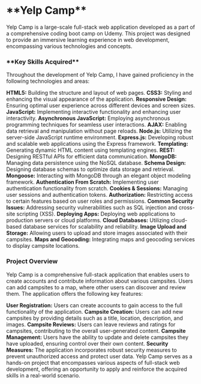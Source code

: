 <h1> **Yelp Camp** </h1>
Yelp Camp is a large-scale full-stack web application developed as a part of a comprehensive coding boot camp on Udemy. This project was designed to provide an immersive learning experience in web development, encompassing various technologies and concepts.

<h3> **Key Skills Acquired** </h3>
Throughout the development of Yelp Camp, I have gained proficiency in the following technologies and areas:

**HTML5:** Building the structure and layout of web pages.
**CSS3:** Styling and enhancing the visual appearance of the application.
**Responsive Design:** Ensuring optimal user experience across different devices and screen sizes.
**JavaScript:** Implementing interactive functionality and enhancing user interactivity.
**Asynchronous JavaScript:** Employing asynchronous programming techniques for seamless user interactions.
**AJAX:** Enabling data retrieval and manipulation without page reloads.
**Node.js:** Utilizing the server-side JavaScript runtime environment.
**Express.js:** Developing robust and scalable web applications using the Express framework.
**Templating:** Generating dynamic HTML content using templating engines.
**REST:** Designing RESTful APIs for efficient data communication.
**MongoDB:** Managing data persistence using the NoSQL database.
**Schema Design:** Designing database schemas to optimize data storage and retrieval.
**Mongoose:** Interacting with MongoDB through an elegant object modeling framework.
**Authentication From Scratch:** Implementing user authentication functionality from scratch.
**Cookies & Sessions:** Managing user sessions and authentication tokens.
**Authorization:** Restricting access to certain features based on user roles and permissions.
**Common Security Issues:** Addressing security vulnerabilities such as SQL injection and cross-site scripting (XSS).
**Deploying Apps:** Deploying web applications to production servers or cloud platforms.
**Cloud Databases:** Utilizing cloud-based database services for scalability and reliability.
**Image Upload and Storage:** Allowing users to upload and store images associated with their campsites.
**Maps and Geocoding:** Integrating maps and geocoding services to display campsite locations.

<h3> Project Overview </h3>
Yelp Camp is a comprehensive full-stack application that enables users to create accounts and contribute information about various campsites. Users can add campsites to a map, where other users can discover and review them. The application offers the following key features:

**User Registration:** Users can create accounts to gain access to the full functionality of the application.
**Campsite Creation:** Users can add new campsites by providing details such as a title, location, description, and images.
**Campsite Reviews:** Users can leave reviews and ratings for campsites, contributing to the overall user-generated content.
**Campsite Management:** Users have the ability to update and delete campsites they have uploaded, ensuring control over their own content.
**Security Measures:** The application incorporates robust security measures to prevent unauthorized access and protect user data.
Yelp Camp serves as a hands-on project that encompasses various aspects of full-stack web development, offering an opportunity to apply and reinforce the acquired skills in a real-world scenario.
